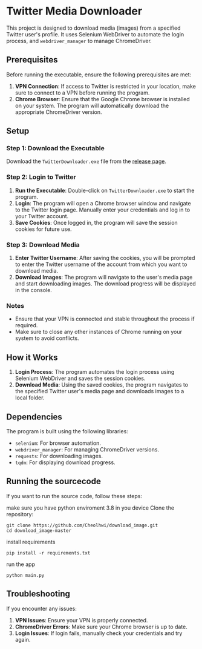 # Twitter Media Downloader

This project is designed to download media (images) from a specified Twitter user's profile. It uses Selenium WebDriver to automate the login process, and `webdriver_manager` to manage ChromeDriver.

## Prerequisites

Before running the executable, ensure the following prerequisites are met:

1. **VPN Connection**: If access to Twitter is restricted in your location, make sure to connect to a VPN before running the program.
2. **Chrome Browser**: Ensure that the Google Chrome browser is installed on your system. The program will automatically download the appropriate ChromeDriver version.

## Setup

### Step 1: Download the Executable

Download the `TwitterDownloader.exe` file from the [release page](https://github.com/Cheolhwi/download_image/releases/download/downloadTool/TwitterDownloader.exe).

### Step 2: Login to Twitter

1. **Run the Executable**: Double-click on `TwitterDownloader.exe` to start the program.
2. **Login**: The program will open a Chrome browser window and navigate to the Twitter login page. Manually enter your credentials and log in to your Twitter account.
3. **Save Cookies**: Once logged in, the program will save the session cookies for future use.

### Step 3: Download Media

1. **Enter Twitter Username**: After saving the cookies, you will be prompted to enter the Twitter username of the account from which you want to download media.
2. **Download Images**: The program will navigate to the user's media page and start downloading images. The download progress will be displayed in the console.

### Notes

- Ensure that your VPN is connected and stable throughout the process if required.
- Make sure to close any other instances of Chrome running on your system to avoid conflicts.

## How it Works

1. **Login Process**: The program automates the login process using Selenium WebDriver and saves the session cookies.
2. **Download Media**: Using the saved cookies, the program navigates to the specified Twitter user's media page and downloads images to a local folder.

## Dependencies

The program is built using the following libraries:

- `selenium`: For browser automation.
- `webdriver_manager`: For managing ChromeDriver versions.
- `requests`: For downloading images.
- `tqdm`: For displaying download progress.

## Running the sourcecode
If you want to run the source code, follow these steps:

make sure you have python enviroment 3.8 in you device
Clone the repository:
```
git clone https://github.com/Cheolhwi/download_image.git
cd download_image-master
```

install requirements
```
pip install -r requirements.txt
```

run the app
```
python main.py
```



## Troubleshooting
If you encounter any issues:

1. **VPN Issues**: Ensure your VPN is properly connected.
2. **ChromeDriver Errors**: Make sure your Chrome browser is up to date.
3. **Login Issues**: If login fails, manually check your credentials and try again.

